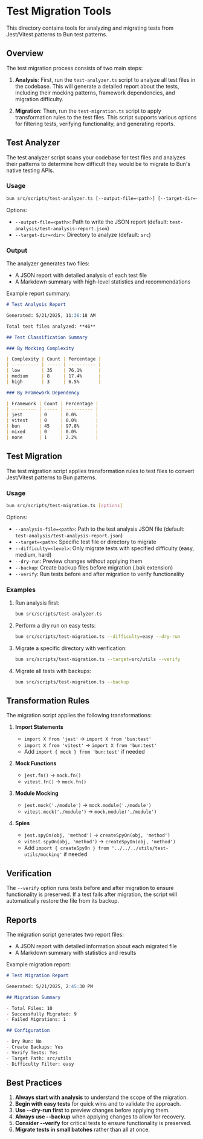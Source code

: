# Test Migration Tools

This directory contains tools for analyzing and migrating tests from Jest/Vitest patterns to Bun test patterns.

## Overview

The test migration process consists of two main steps:

1. **Analysis**: First, run the `test-analyzer.ts` script to analyze all test files in the codebase. This will generate a detailed report about the tests, including their mocking patterns, framework dependencies, and migration difficulty.

2. **Migration**: Then, run the `test-migration.ts` script to apply transformation rules to the test files. This script supports various options for filtering tests, verifying functionality, and generating reports.

## Test Analyzer

The test analyzer script scans your codebase for test files and analyzes their patterns to determine how difficult they would be to migrate to Bun's native testing APIs.

### Usage

```bash
bun src/scripts/test-analyzer.ts [--output-file=<path>] [--target-dir=<dir>]
```

Options:

- `--output-file=<path>`: Path to write the JSON report (default: `test-analysis/test-analysis-report.json`)
- `--target-dir=<dir>`: Directory to analyze (default: `src`)

### Output

The analyzer generates two files:

- A JSON report with detailed analysis of each test file
- A Markdown summary with high-level statistics and recommendations

Example report summary:

```markdown
# Test Analysis Report

Generated: 5/21/2025, 11:36:18 AM

Total test files analyzed: **46**

## Test Classification Summary

### By Mocking Complexity

| Complexity | Count | Percentage |
| ---------- | ----- | ---------- |
| low        | 35    | 76.1%      |
| medium     | 8     | 17.4%      |
| high       | 3     | 6.5%       |

### By Framework Dependency

| Framework | Count | Percentage |
| --------- | ----- | ---------- |
| jest      | 0     | 0.0%       |
| vitest    | 0     | 0.0%       |
| bun       | 45    | 97.8%      |
| mixed     | 0     | 0.0%       |
| none      | 1     | 2.2%       |
```

## Test Migration

The test migration script applies transformation rules to test files to convert Jest/Vitest patterns to Bun patterns.

### Usage

```bash
bun src/scripts/test-migration.ts [options]
```

Options:

- `--analysis-file=<path>`: Path to the test analysis JSON file (default: `test-analysis/test-analysis-report.json`)
- `--target=<path>`: Specific test file or directory to migrate
- `--difficulty=<level>`: Only migrate tests with specified difficulty (easy, medium, hard)
- `--dry-run`: Preview changes without applying them
- `--backup`: Create backup files before migration (.bak extension)
- `--verify`: Run tests before and after migration to verify functionality

### Examples

1. Run analysis first:

   ```bash
   bun src/scripts/test-analyzer.ts
   ```

2. Perform a dry run on easy tests:

   ```bash
   bun src/scripts/test-migration.ts --difficulty=easy --dry-run
   ```

3. Migrate a specific directory with verification:

   ```bash
   bun src/scripts/test-migration.ts --target=src/utils --verify
   ```

4. Migrate all tests with backups:
   ```bash
   bun src/scripts/test-migration.ts --backup
   ```

## Transformation Rules

The migration script applies the following transformations:

1. **Import Statements**

   - `import X from 'jest'` → `import X from 'bun:test'`
   - `import X from 'vitest'` → `import X from 'bun:test'`
   - Add `import { mock } from 'bun:test'` if needed

2. **Mock Functions**

   - `jest.fn()` → `mock.fn()`
   - `vitest.fn()` → `mock.fn()`

3. **Module Mocking**

   - `jest.mock('./module')` → `mock.module('./module')`
   - `vitest.mock('./module')` → `mock.module('./module')`

4. **Spies**
   - `jest.spyOn(obj, 'method')` → `createSpyOn(obj, 'method')`
   - `vitest.spyOn(obj, 'method')` → `createSpyOn(obj, 'method')`
   - Add `import { createSpyOn } from '../../../utils/test-utils/mocking'` if needed

## Verification

The `--verify` option runs tests before and after migration to ensure functionality is preserved. If a test fails after migration, the script will automatically restore the file from its backup.

## Reports

The migration script generates two report files:

- A JSON report with detailed information about each migrated file
- A Markdown summary with statistics and results

Example migration report:

```markdown
# Test Migration Report

Generated: 5/21/2025, 2:45:30 PM

## Migration Summary

- Total Files: 10
- Successfully Migrated: 9
- Failed Migrations: 1

## Configuration

- Dry Run: No
- Create Backups: Yes
- Verify Tests: Yes
- Target Path: src/utils
- Difficulty Filter: easy
```

## Best Practices

1. **Always start with analysis** to understand the scope of the migration.
2. **Begin with easy tests** for quick wins and to validate the approach.
3. **Use --dry-run first** to preview changes before applying them.
4. **Always use --backup** when applying changes to allow for recovery.
5. **Consider --verify** for critical tests to ensure functionality is preserved.
6. **Migrate tests in small batches** rather than all at once.

